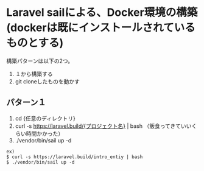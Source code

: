 # Laravel sailによる、Docker環境の構築(dockerは既にインストールされているものとする)
構築パターンは以下の2つ。
1. １から構築する
2. git cloneしたものを動かす
   
## パターン１
1. cd {任意のディレクトリ}
2. curl -s https://laravel.build/{プロジェクト名} | bash
（飯食ってきていいくらい時間かかった）
3. ./vendor/bin/sail up -d
```
ex)  
$ curl -s https://laravel.build/intro_entiy | bash
$ ./vendor/bin/sail up -d
```